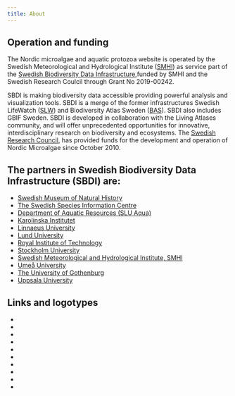 ```yaml
---
title: About
---
```


## Operation and funding

The Nordic microalgae and aquatic protozoa website is operated by the Swedish Meteorological and Hydrological Institute ([SMHI](http://www.smhi.se/en)) as service part of the [Swedish Biodiversity Data Infrastructure](https://biodiversitydata.se/),funded by SMHI and the Swedish Research Coulcil through Grant No 2019-00242.

SBDI is making biodiversity data accessible providing powerful analysis and visualization tools. SBDI is a merge of the former infrastructures Swedish LifeWatch ([SLW](https://www.slu.se/en/subweb/swedish-lifewatch/)) and Biodiversity Atlas Sweden ([BAS](https://www.nrm.se/en/forskningochsamlingar/bioinformatikochgenetik/varforskning/svenskbiodiversitetsdatainfrastrukturgbifsweden.9004662.html)). SBDI also includes GBIF Sweden. SBDI is developed in collaboration with the Living Atlases community, and will offer unprecedented opportunities for innovative, interdisciplinary research on biodiversity and ecosystems. The [Swedish Research Council](https://www.vr.se/english.html), has provided funds for the development and operation of Nordic Microalgae since October 2010.  

## The partners in Swedish Biodiversity Data Infrastructure (SBDI) are:

* [Swedish Museum of Natural History](https://www.nrm.se/en/16.html)
* [The Swedish Species Information Centre](https://www.artdatabanken.se/en/)
* [Department of Aquatic Resources (SLU Aqua)](https://www.slu.se/en/departments/aquatic-resources1/)
* [Karolinska Institutet](https://ki.se/en)
* [Linnaeus University](https://lnu.se/en/)
* [Lund University](https://www.lunduniversity.lu.se//)
* [Royal Institute of Technology](https://www.kth.se/en)
* [Stockholm University](https://www.su.se/english/)
* [Swedish Meteorological and Hydrological Institute, SMHI](http://www.smhi.se/en)
* [Umeå University](http://www.umu.se/english/?languageId=1)
* [The University of Gothenburg](http://gu.se/english/)
* [Uppsala University](https://www.uu.se/en/)

## Links and logotypes
<ul class="partners-links-and-logotypes">
  <li>
    <a href="http://www.svenskalifewatch.se/"><img src="/sites/default/files/swedish_lifewatch.png" alt="" /></a>
  </li>
  <li>
    <a href="http://www.lifewatch.eu/"><img src="/sites/default/files/lifewatch.png" alt="" /></a>
  </li>
  <li>
    <a href="http://www.slu.se/en/collaborative-centres-and-projects/artdatabanken/"><img src="/sites/default/files/slu_artdatabanken_0.jpg" alt="" /></a>
  </li>
  <li>
    <a href="http://www.smhi.se/en"><img src="/sites/default/files/SMHI-logotype36x88.gif" alt="" /></a>
  </li>
  <li>
    <a href="http://www.vr.se/"><img src="/sites/default/files/vetenskapsradet-logotyp.png" alt="" /></a>
  </li>
  <li>
    <a href="http://www.nrm.se/en/frontpage.16_en.html"><img src="/sites/default/files/nrm_logo-startsida.gif" alt="" /></a>
  </li>
  <li>
    <a href="http://www.slu.se/en/faculties/nl/about-the-faculty/departments/department-of-aquatic-sciences-and-assessment/"><img src="/sites/default/files/SLU_0.jpg" alt="" /></a>
  </li>
  <li>
    <a href="http://www.umu.se/english/?languageId=1"><img src="/sites/default/files/umu_logo.png" alt="" /></a>
  </li>
  <li>
    <a href="http://www.gu.se/english"><img src="/sites/default/files/blue_gu_logo_eng.jpg" alt="" /></a>
  </li>
  <li>
    <a href="http://www.lunduniversity.lu.se/"><img src="/sites/default/files/lu_logo.png" alt="" /></a>
  </li>
</ul>
